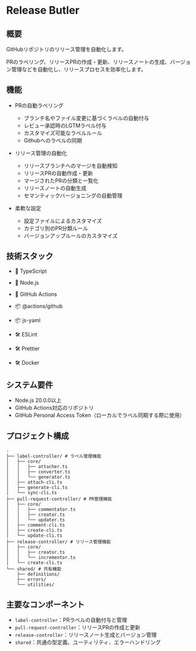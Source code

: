 # Release Butler

## 概要

GitHubリポジトリのリリース管理を自動化します。

PRのラベリング、リリースPRの作成・更新、リリースノートの生成、バージョン管理などを自動化し、リリースプロセスを効率化します。

## 機能

- PRの自動ラベリング

  - ブランチ名やファイル変更に基づくラベルの自動付与
  - レビュー承認時のLGTMラベル付与
  - カスタマイズ可能なラベルルール
  - Githubへのラベルの同期

- リリース管理の自動化

  - リリースブランチへのマージを自動検知
  - リリースPRの自動作成・更新
  - マージされたPRの分類と一覧化
  - リリースノートの自動生成
  - セマンティックバージョニングの自動管理

- 柔軟な設定
  - 設定ファイルによるカスタマイズ
  - カテゴリ別のPR分類ルール
  - バージョンアップルールのカスタマイズ

## 技術スタック

- 🚀 TypeScript
- 🚀 Node.js
- 🚀 GitHub Actions

- 📦 @actions/github
- 📦 js-yaml

- 🛠️ ESLint
- 🛠️ Prettier
- 🛠️ Docker

## システム要件

- Node.js 20.0.0以上
- GitHub Actions対応のリポジトリ
- GitHub Personal Access Token（ローカルでラベル同期する際に使用）

## プロジェクト構成

```
.
├── label-controller/ # ラベル管理機能
│   ├── core/
│   │   ├── attacher.ts
│   │   ├── converter.ts
│   │   └── generator.ts
│   ├── attach-cli.ts
│   ├── generate-cli.ts
│   └── sync-cli.ts
├── pull-request-controller/ # PR管理機能
│   ├── core/
│   │   ├── commentator.ts
│   │   ├── creator.ts
│   │   └── updater.ts
│   ├── comment-cli.ts
│   ├── create-cli.ts
│   └── update-cli.ts
├── release-controller/ # リリース管理機能
│   ├── core/
│   │   ├── creator.ts
│   │   └── incrementor.ts
│   └── create-cli.ts
└── shared/ # 共有機能
    ├── definitions/
    ├── errors/
    └── utilities/
```

## 主要なコンポーネント

- `label-controller`：PRラベルの自動付与と管理
- `pull-request-controller`：リリースPRの作成と更新
- `release-controller`：リリースノート生成とバージョン管理
- `shared`：共通の型定義、ユーティリティ、エラーハンドリング
